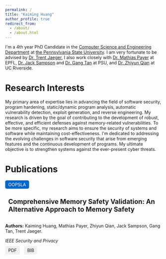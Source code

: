 ```yaml
---
permalink: /
title: "Kaiming Huang"
author_profile: true
redirect_from: 
  - /about/
  - /about.html
---
```


I'm a 4th year PhD Candidate in the [Computer Science and Engineering Department](https://www.eecs.psu.edu/) at [the Pennsylvania State University](https://www.psu.edu/). I am very fortunate to be advised by [Dr. Trent Jaeger](http://trentjaeger.com/), I also work closely with [Dr. Mathias Payer](https://nebelwelt.net/) at EPFL, [Dr. Jack Sampson](https://www.cse.psu.edu/~jms1257/) and [Dr. Gang Tan](https://www.cse.psu.edu/~gxt29/) at PSU, and [Dr. Zhiyun Qian](https://www.cs.ucr.edu/~zhiyunq/) at UC Riverside.

Research Interests
======
My primary area of expertise lies in advancing the field of software security, program hardening, static/dynamic program analysis, automatic vulnerability detection, exploit generation, and reverse engineering. My research is driven by the goal of contributing to the development of robust, effective, and efficient defenses against memory-related vulnerabilities. To be more specific, my research aims to ensure the security of systems and software while maintaining cost-effectiveness. I'm dedicated to addressing the evolving challenges in software security that arise from emerging features and the continuous development of programs. My ultimate objective is to strengthen systems against the ever-present cyber threats.

Publications
======
<div style="margin-bottom: 20px;">
  <div style="background-color: #0066cc; color: white; padding: 5px 10px; display: inline-block; border-radius: 5px;">
    OOPSLA
  </div>
  <h2 style="display: inline-block; margin-left: 10px;">Comprehensive Memory Safety Validation: An Alternative Approach to Memory Safety</h2>
  <p><strong>Authors:</strong> Kaiming Huang, Mathias Payer, Zhiyun Qian, Jack Sampson, Gang Tan, Trent Jaeger.</p>
  <p><em>IEEE Security and Privacy</em></p>
  <div style="margin-top: 10px;">
    <a href="[link_to_paper_pdf](https://www.computer.org/csdl/magazine/sp/5555/01/10491404/1VSc5I8bM1q)" style="background-color: #f0f0f0; padding: 5px 10px; border-radius: 5px; text-decoration: none; margin-right: 10px;">PDF</a>
    <a href="link_to_bibtex" style="background-color: #f0f0f0; padding: 5px 10px; border-radius: 5px; text-decoration: none;">BIB</a>
  </div>
</div>
